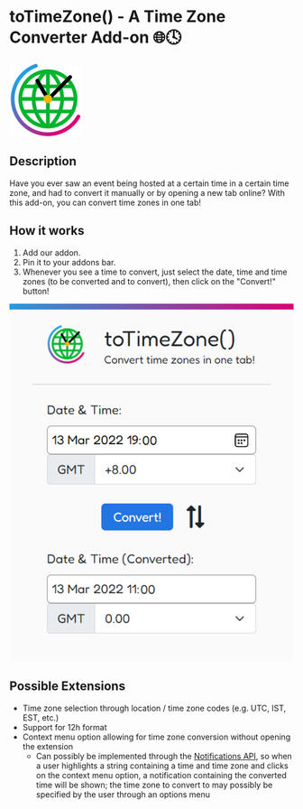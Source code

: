 # toTimeZone() - A Time Zone Converter Add-on 🌐🕓
 ![Time Zone Converter Icon](/icons/128x128.png)
## Description
Have you ever saw an event being hosted at a certain time in a certain time zone, and had to convert it manually or by opening a new tab online? With this add-on, you can convert time zones in one tab!
## How it works
1. Add our addon.
2. Pin it to your addons bar.
3. Whenever you see a time to convert, just select the date, time and time zones (to be converted and to convert), then click on the "Convert!" button!

![Screenshot of Add-on](/popup/popup.png)
## Possible Extensions
- Time zone selection through location / time zone codes (e.g. UTC, IST, EST, etc.)
- Support for 12h format
- Context menu option allowing for time zone conversion without opening the extension
  - Can possibly be implemented through the [Notifications API](https://developer.mozilla.org/en-US/docs/Web/API/Notifications_API), so when a user highlights a string containing a time and time zone and clicks on the context menu option, a notification containing the converted time will be shown; the time zone to convert to may possibly be specified by the user through an options menu
